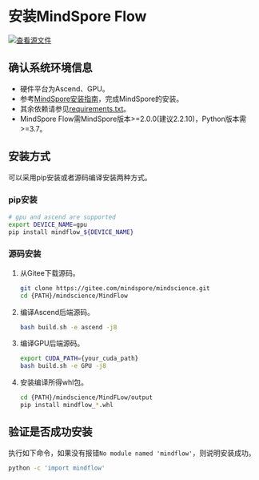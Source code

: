 # 安装MindSpore Flow

[![查看源文件](https://mindspore-website.obs.cn-north-4.myhuaweicloud.com/website-images/r2.2/resource/_static/logo_source.svg)](https://gitee.com/mindspore/docs/blob/r2.2/docs/mindflow/docs/source_zh_cn/mindflow_install.md)&nbsp;&nbsp;

## 确认系统环境信息

- 硬件平台为Ascend、GPU。
- 参考[MindSpore安装指南](https://www.mindspore.cn/install)，完成MindSpore的安装。
- 其余依赖请参见[requirements.txt](https://gitee.com/mindspore/mindscience/blob/r0.6/MindFlow/requirements.txt)。
- MindSpore Flow需MindSpore版本>=2.0.0(建议2.2.10)，Python版本需>=3.7。

## 安装方式

可以采用pip安装或者源码编译安装两种方式。

### pip安装

```bash
# gpu and ascend are supported
export DEVICE_NAME=gpu
pip install mindflow_${DEVICE_NAME}
```

### 源码安装

1. 从Gitee下载源码。

   ```bash
   git clone https://gitee.com/mindspore/mindscience.git
   cd {PATH}/mindscience/MindFlow
   ```

2. 编译Ascend后端源码。

   ```bash
   bash build.sh -e ascend -j8
   ```

3. 编译GPU后端源码。

   ```bash
   export CUDA_PATH={your_cuda_path}
   bash build.sh -e GPU -j8
   ```

4. 安装编译所得whl包。

   ```bash
   cd {PATH}/mindscience/MindFLow/output
   pip install mindflow_*.whl
   ```

## 验证是否成功安装

执行如下命令，如果没有报错`No module named 'mindflow'`，则说明安装成功。

```bash
python -c 'import mindflow'
```